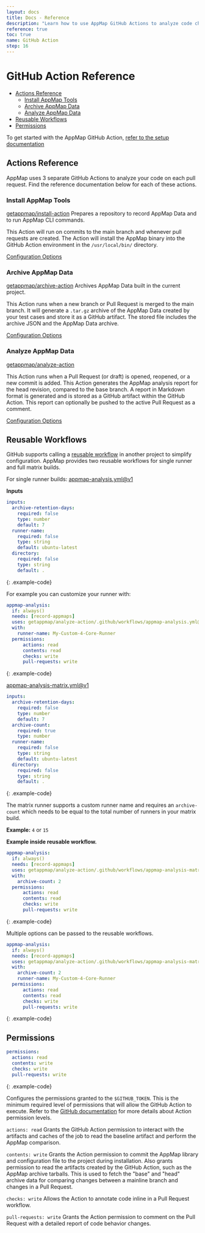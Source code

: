 ```yaml
---
layout: docs
title: Docs - Reference
description: "Learn how to use AppMap GitHub Actions to analyze code changes efficiently. Setup and configure AppMap tools, archive, and analyze AppMap Data for each pull request."
reference: true
toc: true
name: GitHub Action
step: 16
---
```


# GitHub Action Reference <!-- omit in toc -->

- [Actions Reference](#actions-reference)
  - [Install AppMap Tools](#install-appmap-tools)
  - [Archive AppMap Data](#archive-appmap-data)
  - [Analyze AppMap Data](#analyze-appmap-data)
- [Reusable Workflows](#reusable-workflows)
- [Permissions](#permissions)


<p class="alert alert-info">
To get started with the AppMap GitHub Action,  <a href="/docs/integrations/github-actions">refer to the setup documentation</a>
</p>

## Actions Reference

AppMap uses 3 separate GitHub Actions to analyze your code on each pull request. Find the reference documentation below for each of these actions. 

### Install AppMap Tools
[getappmap/install-action](https://github.com/getappmap/install-action)
Prepares a repository to record AppMap Data and to run AppMap CLI commands. 

This Action will run on commits to the main branch and whenever pull requests are created. The Action will install the AppMap binary into the GitHub Action environment in the `/usr/local/bin/` directory.

[Configuration Options](https://github.com/getappmap/install-action/blob/main/action.yml)

### Archive AppMap Data
[getappmap/archive-action](https://github.com/getappmap/archive-action)
Archives AppMap Data built in the current project. 

This Action runs when a new branch or Pull Request is merged to the main branch. It will generate a `.tar.gz` archive of the AppMap Data created by your test cases and store it as a GitHub artifact. The stored file includes the archive JSON and the AppMap Data archive.

[Configuration Options](https://github.com/getappmap/archive-action/blob/main/action.yml)

### Analyze AppMap Data
[getappmap/analyze-action](https://github.com/getappmap/analyze-action)

This Action runs when a Pull Request (or draft) is opened, reopened, or a new commit is added. This Action generates the AppMap analysis report for the head revision, compared to the base branch. A report in Markdown format is generated and is stored as a GitHub artifact within the GitHub Action. This report can optionally be pushed to the active Pull Request as a comment.

[Configuration Options](https://github.com/getappmap/analyze-action/blob/main/action.yml)

## Reusable Workflows

GitHub supports calling a [reusable workflow](https://docs.github.com/en/actions/using-workflows/reusing-workflows) in another project to simplify configuration.  AppMap provides two reusable workflows for single runner and full matrix builds.

For single runner builds: [appmap-analysis.yml@v1](https://github.com/getappmap/analyze-action/blob/v1/.github/workflows/appmap-analysis.yml)

**Inputs**
```yaml
inputs:
  archive-retention-days:
    required: false
    type: number
    default: 7
  runner-name:
    required: false
    type: string
    default: ubuntu-latest
  directory:
    required: false
    type: string
    default: .
```
{: .example-code}

For example you can customize your runner with:
```yaml
appmap-analysis:
  if: always()
  needs: [record-appmaps]
  uses: getappmap/analyze-action/.github/workflows/appmap-analysis.yml@v1
  with:
    runner-name: My-Custom-4-Core-Runner
  permissions:
      actions: read
      contents: read
      checks: write
      pull-requests: write
```
{: .example-code}

[appmap-analysis-matrix.yml@v1](https://github.com/getappmap/analyze-action/blob/v1/.github/workflows/appmap-analysis-matrix.yml)

```yaml
inputs:
  archive-retention-days:
    required: false
    type: number
    default: 7
  archive-count:
    required: true
    type: number
  runner-name:
    required: false
    type: string
    default: ubuntu-latest
  directory:
    required: false
    type: string
    default: .
```
{: .example-code}

The matrix runner supports a custom runner name and requires an `archive-count` which needs to be equal to the total number of runners in your matrix build. 

**Example:** `4` or `15`

**Example inside reusable workflow.**
```yaml
appmap-analysis:
  if: always()
  needs: [record-appmaps]
  uses: getappmap/analyze-action/.github/workflows/appmap-analysis-matrix.yml@v1
  with:
    archive-count: 2
  permissions:
      actions: read
      contents: read
      checks: write
      pull-requests: write
```
{: .example-code}

Multiple options can be passed to the reusable workflows.

```yaml
appmap-analysis:
  if: always()
  needs: [record-appmaps]
  uses: getappmap/analyze-action/.github/workflows/appmap-analysis-matrix.yml@v1
  with:
    archive-count: 2
    runner-name: My-Custom-4-Core-Runner
  permissions:
      actions: read
      contents: read
      checks: write
      pull-requests: write
```
{: .example-code}

## Permissions

```yaml
permissions:
  actions: read
  contents: write
  checks: write
  pull-requests: write
```
{: .example-code}

Configures the permissions granted to the `$GITHUB_TOKEN`. This is the minimum required level of permissions that will allow the GitHub Action to execute. Refer to the [GitHub documentation](https://docs.github.com/en/actions/using-jobs/assigning-permissions-to-jobs) for more details about Action permission levels.

`actions: read` Grants the GitHub Action permission to interact with the artifacts and caches of the job to read the baseline artifact and perform the AppMap comparison.

`contents: write` Grants the Action permission to commit the AppMap library and configuration file to the project during installation. Also grants permission to read the artifacts created by the GitHub Action, such as the AppMap archive tarballs. This is used to fetch the "base" and "head" archive data for comparing changes between a mainline branch and changes in a Pull Request.

`checks: write` Allows the Action to annotate code inline in a Pull Request workflow.

`pull-requests: write` Grants the Action permission to comment on the Pull Request with a detailed report of code behavior changes.